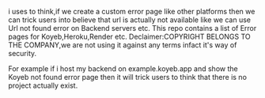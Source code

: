 i uses to think,if we create a custom error page like other platforms then we can trick users into believe that url is actually not available
like we can use Url not found error on Backend servers etc.
This repo contains a list of Error pages for Koyeb,Heroku,Render etc.
Declaimer:COPYRIGHT BELONGS TO THE COMPANY,we are not using it against any terms infact it's way of security.

For example if i host my backend on example.koyeb.app and show the Koyeb not found error page then it will trick users to think that there is no project actually exist.
